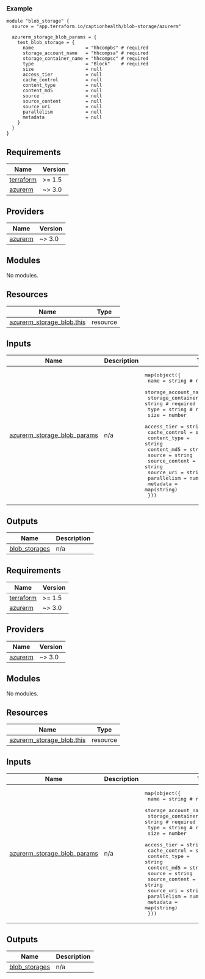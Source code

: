 [//]: # (BEGIN_TF_DOCS)

### Example

```hcl
module "blob_storage" {
  source = "app.terraform.io/captionhealth/blob-storage/azurerm"

  azurerm_storage_blob_params = {
    test_blob_storage = {
      name                   = "hhcompbs" # required
      storage_account_name   = "hhcompsa" # required
      storage_container_name = "hhcompsc" # required
      type                   = "Block"    # required
      size                   = null
      access_tier            = null
      cache_control          = null
      content_type           = null
      content_md5            = null
      source                 = null
      source_content         = null
      source_uri             = null
      parallelism            = null
      metadata               = null
    }
  }
}
```

## Requirements

| Name                                                                      | Version |
|---------------------------------------------------------------------------|---------|
| <a name="requirement_terraform"></a> [terraform](#requirement\_terraform) | >= 1.5  |
| <a name="requirement_azurerm"></a> [azurerm](#requirement\_azurerm)       | ~> 3.0  |

## Providers

| Name                                                          | Version |
|---------------------------------------------------------------|---------|
| <a name="provider_azurerm"></a> [azurerm](#provider\_azurerm) | ~> 3.0  |

## Modules

No modules.

## Resources

| Name                                                                                                                      | Type     |
|---------------------------------------------------------------------------------------------------------------------------|----------|
| [azurerm_storage_blob.this](https://registry.terraform.io/providers/hashicorp/azurerm/latest/docs/resources/storage_blob) | resource |

## Inputs

| Name                                                                                                                      | Description | Type                                                                                                                                                                                                                                                                                                                                                                                                                                                                                                                                                                                                                                                | Default | Required |
|---------------------------------------------------------------------------------------------------------------------------|-------------|-----------------------------------------------------------------------------------------------------------------------------------------------------------------------------------------------------------------------------------------------------------------------------------------------------------------------------------------------------------------------------------------------------------------------------------------------------------------------------------------------------------------------------------------------------------------------------------------------------------------------------------------------------|---------|:--------:|
| <a name="input_azurerm_storage_blob_params"></a> [azurerm\_storage\_blob\_params](#input\_azurerm\_storage\_blob\_params) | n/a         | <pre>map(object({<br>    name                   = string # required<br>    storage_account_name   = string # required<br>    storage_container_name = string # required<br>    type                   = string # required<br>    size                   = number<br>    access_tier            = string<br>    cache_control          = string<br>    content_type           = string<br>    content_md5            = string<br>    source                 = string<br>    source_content         = string<br>    source_uri             = string<br>    parallelism            = number<br>    metadata               = map(string)<br>  }))</pre> | n/a     |   yes    |

## Outputs

| Name                                                                          | Description |
|-------------------------------------------------------------------------------|-------------|
| <a name="output_blob_storages"></a> [blob\_storages](#output\_blob\_storages) | n/a         |

[//]: # (END_TF_DOCS)
<!-- BEGIN_TF_DOCS -->
<!-- markdown-table-prettify-ignore-start -->
## Requirements

| Name | Version |
|------|---------|
| <a name="requirement_terraform"></a> [terraform](#requirement\_terraform) | >= 1.5 |
| <a name="requirement_azurerm"></a> [azurerm](#requirement\_azurerm) | ~> 3.0 |

## Providers

| Name | Version |
|------|---------|
| <a name="provider_azurerm"></a> [azurerm](#provider\_azurerm) | ~> 3.0 |

## Modules

No modules.

## Resources

| Name | Type |
|------|------|
| [azurerm_storage_blob.this](https://registry.terraform.io/providers/hashicorp/azurerm/latest/docs/resources/storage_blob) | resource |

## Inputs

| Name | Description | Type | Default | Required |
|------|-------------|------|---------|:--------:|
| <a name="input_azurerm_storage_blob_params"></a> [azurerm\_storage\_blob\_params](#input\_azurerm\_storage\_blob\_params) | n/a | <pre>map(object({<br>    name                   = string # required<br>    storage_account_name   = string # required<br>    storage_container_name = string # required<br>    type                   = string # required<br>    size                   = number<br>    access_tier            = string<br>    cache_control          = string<br>    content_type           = string<br>    content_md5            = string<br>    source                 = string<br>    source_content         = string<br>    source_uri             = string<br>    parallelism            = number<br>    metadata               = map(string)<br>  }))</pre> | n/a | yes |

## Outputs

| Name | Description |
|------|-------------|
| <a name="output_blob_storages"></a> [blob\_storages](#output\_blob\_storages) | n/a |
<!-- markdown-table-prettify-ignore-end -->
<!-- END_TF_DOCS -->
